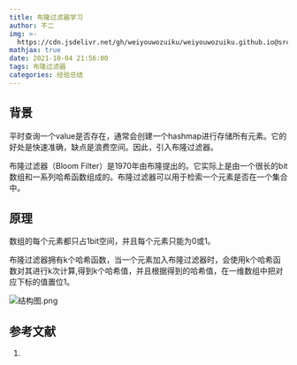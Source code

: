 ```yaml
---
title: 布隆过滤器学习
author: 不二
img: >-
  https://cdn.jsdelivr.net/gh/weiyouwozuiku/weiyouwozuiku.github.io@src/source/_posts/PageImg/程序设计/q布隆过滤器.jpg
mathjax: true
date: 2021-10-04 21:56:00
tags: 布隆过滤器
categories: 经验总结
---
```


## 背景

平时查询一个value是否存在，通常会创建一个hashmap进行存储所有元素。它的好处是快速准确，缺点是浪费空间。因此，引入布隆过滤器。

布隆过滤器（Bloom Filter）是1970年由布隆提出的。它实际上是由一个很长的bit数组和一系列哈希函数组成的。布隆过滤器可以用于检索一个元素是否在一个集合中。

## 原理

数组的每个元素都只占1bit空间，并且每个元素只能为0或1。

布隆过滤器拥有k个哈希函数，当一个元素加入布隆过滤器时，会使用k个哈希函数对其进行k次计算,得到k个哈希值，并且根据得到的哈希值，在一维数组中把对应下标的值置位1。

![结构图.png](https://cdn.jsdelivr.net/gh/weiyouwozuiku/weiyouwozuiku.github.io@src/source/_posts/程序设计/布隆过滤器学习/结构图.png)


## 参考文献

1. 